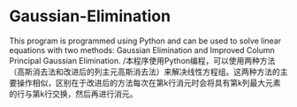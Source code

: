 # Gaussian-Elimination
This program is programmed using Python and can be used to solve linear equations with two methods: Gaussian Elimination and Improved Column Principal Gaussian Elimination. /本程序使用Python编程，可以使用两种方法（高斯消去法和改进后的列主元高斯消去法）来解决线性方程组。这两种方法的主要操作相似，区别在于改进后的方法每次在第k行消元时会将具有第k列最大元素的行与第k行交换，然后再进行消元。
